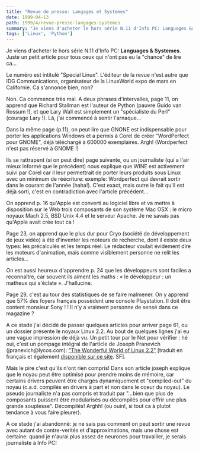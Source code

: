 ```yaml
---
title: "Revue de presse: Langages et Systemes"
date: 1999-04-13
path: 1999/4/revue-presse-langages-systemes
summary: "Je viens d'acheter le hors série N.11 d'Info PC: Languages &amp; Systemes."
tags: ['Linux', 'Python']
---
```


<P>Je viens d'acheter le hors série N.11 d'Info PC: <B>Languages &amp;
Systemes</B>.  Juste un petit article pour tous ceux qui n'ont pas eu la
"chance" de lire ca...</P>

<P>Le numéro est intitulé "Special Linux". L'éditeur de la revue n'est
autre que IDG Communications, organisateur de la LinuxWorld expo de mars
en Californie.  Ca s'annonce bien, non?</P>

<P>Non.  Ca commence très mal. A deux phrases d'intervalles, page 11, on
apprend que Richard Stallman est l'auteur de Python  (pauvre
Guido van Rossum !), et que Lary Wall est simplement un "spécialiste du
Perl" (courage Lary !).  Là, j'ai commencé à sentir l'arnaque...</P>

<P>Dans la même page (p.11), on peut lire que GNONE est indispensable
pour porter les applications Windows et a permis à Corel de créer
"WordPerfect pour GNOME", déjà téléchargé à 600000 exemplaires. Argh!
(Wordperfect n'est pas réservé à GNOME !)</P>

<P>Ils se rattrapent (si on peut dire) page suivante, ou un journaliste
(qui a l'air mieux informé que le précédent) nous explique que WINE
est activement suivi par Corel car il leur permettrait de porter leurs
produits sous Linux avec un minimum de réécriture: exemple: Wordperfect
qui devrait sortir dans le courant de l'année (haha!). C'est exact,
mais outre le fait qu'il est déjà sorti, c'est en contradiction avec
l'article précédent...</P>

<P>On apprend p. 16 qu'Apple est converti au logiciel libre et va mettre
à disposition sur le Web trois composants de son système Mac OSX : le
micro noyaux Mach 2.5, BSD Unix 4.4 et le serveur Apache. Je ne savais
pas qu'Apple avait crée tout ca !</P>

<P>Page 23, on apprend que le plus dur pour Cryo (société de développement
de jeux vidéo) a été d'inventer les moteurs de recherche, dont il existe
deux types: les précalculés et les temps réel. Le rédacteur voulait
évidement dire les moteurs d'animation, mais comme visiblement personne
ne relit les articles...</P>

<P>On est aussi heureux d'apprendre p. 24 que les développeurs sont faciles
a reconnaître, car souvent ils aiment les maths : « le développeur :
un matheux qui s'éclate ». J'hallucine.</P>

<P>Page 29, c'est au tour des statistiques de se faire malmener. On y apprend
que 57% des foyers français possèdent une console Playstation. Il doit
être content monsieur Sony ! ! Il n'y a vraiment personne de sensé dans
ce magazine ?</P>

<P>A ce stade j'ai décidé de passer quelques articles pour arriver page 61,
ou un dossier présente le noyaux Linux 2.2. Au bout
de quelques lignes j'ai eu une vague impression de déjà vu. Un petit
tour par le Net pour vérifier : hé oui, c'est un pompage intégral de
l'article de Joseph Pranevich (jpranevich@lycos.com):
<A HREF="http://www.linuxhq.com/wonderful22.html">"The Wonderful
World of Linux 2.2"</A>
[traduit en français et également <A HREF="http://www.linux-center.org/articles/9902/wwol2.2.txt">disponible sur ce site</A>. SF].</P>

<P>Mais le pire c'est qu'ils n'ont rien compris! Dans son article joseph
explique que le noyau peut être optimisé pour prendre moins de mémoire,
car certains drivers peuvent être chargés dynamiquement et "compiled-out"
du noyau (c.a.d. compilés en drivers à part et non dans le coeur du
noyau).  Le pseudo journaliste n'a pas compris et traduit par "...bien
que plus de composants puissent être modularisés ou décompilés pour offrir
une plus grande souplesse". Décompilés! Arghh! (ou ouin!, si tout ca à
plutot tendance à vous faire pleurer).</P>

<P>A ce stade j'ai abandonné: je ne sais pas comment on peut sortir une
revue avec autant de contre-verités et d'approximations, mais une chose
est certaine: quand je n'aurai plus assez de neurones pour travailler,
je serais journaliste à Info PC!</P>


